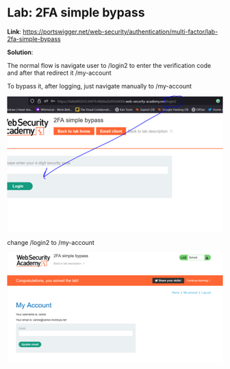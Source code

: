 # Lab: 2FA simple bypass

**Link**: https://portswigger.net/web-security/authentication/multi-factor/lab-2fa-simple-bypass

**Solution**:

The normal flow is navigate user to /login2 to enter the verification code and after that redirect it /my-account

To bypass it, after logging, just navigate manually to /my-account

<p align="center" width="100%">
  <img src="image1.png" width="800" hight="500"/>
</p>

change /login2 to /my-account

<p align="center" width="100%">
  <img src="image2.png" width="800" hight="500"/>
</p>
